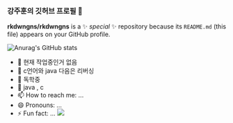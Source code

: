 ### 강주훈의 깃허브 프로필 👋
**rkdwngns/rkdwngns** is a ✨ _special_ ✨ repository because its `README.md` (this file) appears on your GitHub profile.

![Anurag's GitHub stats](https://github-readme-stats.vercel.app/api?username=rkdwngns&show_icons=true&theme=radical)
- 🔭 현재 작업중인거 없음
- 🌱 c언어와 java 다음은 리버싱
- 🤔 독학중
- 💬 java , c
- 📫 How to reach me: ...
- 😄 Pronouns: ...
- ⚡ Fun fact: ...
<a href="[https://blog.naver.com/kgus7420]" target="_blank"><img src="https://img.shields.io/badge/[rkdwngns블로그]-[03C75A]?style=flat-square&logo=[Naver]&logoColor=white"/></a>
